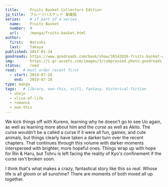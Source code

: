 ```yaml
---
title:     Fruits Basket Collectors Edition
jp_title:  フルーツバスケット 愛蔵版
series:    # if part of a series
  name:    Fruits Basket
  number:  9
  url:     /manga/fruits-basket.html
author: 
  first:   Natsuki 
  last:    Takaya
published: 2017-01-24
goodreads: https://www.goodreads.com/book/show/30142026-fruits-basket-collector-s-edition-vol-9
img:       https://i.gr-assets.com/images/S/compressed.photo.goodreads.com/books/1479835325l/30142026._SX318_.jpg
status:    read
read:   # must order recent first
  - start: 2019-07-28 
    end:   2019-07-28
type: manga
tags:   # library, own-this, scifi, fantasy, historical-fiction
  - shojo
  - slice-of-life
  - romance
  - own-this
---
```


We kick things off with Kureno, learning why he doesn't go to see Uo again, as well as learning more about him and the *curse* as well as Akito. The curse wouldn't be a called a curse if it were all fun, games, and cute animals, but things clearly have taken a darker turn over the recent chapters. That continues through this volume with darker moments interspersed with brighter, more hopeful ones. Things wrap up with hope for Rin & Haru, but Tohru is left facing the reality of Kyo's confinement if the curse isn't broken soon. 

I think that's what makes a crazy, fantastical story like this so *real*. Whose life is all gloom or all sunshine? There are moments of both mixed all up together. 
